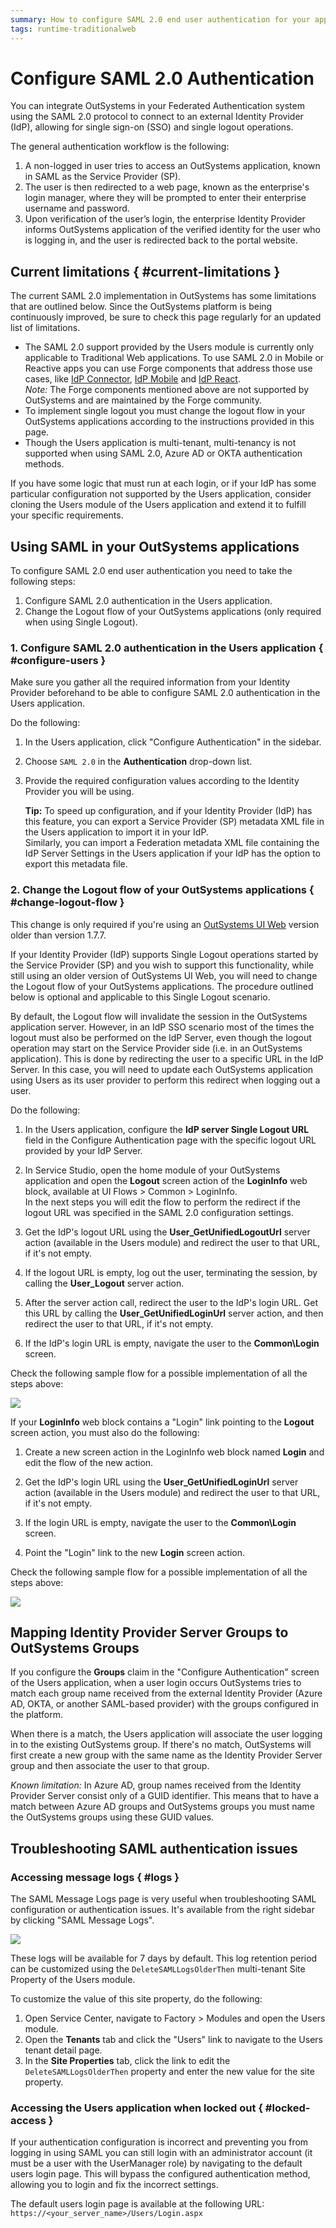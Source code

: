```yaml
---
summary: How to configure SAML 2.0 end user authentication for your applications.
tags: runtime-traditionalweb
---
```


# Configure SAML 2.0 Authentication

You can integrate OutSystems in your Federated Authentication system using the SAML 2.0 protocol to connect to an external Identity Provider (IdP), allowing for single sign-on (SSO) and single logout operations. 

The general authentication workflow is the following:

1. A non-logged in user tries to access an OutSystems application, known in SAML as the Service Provider (SP).
1. The user is then redirected to a web page, known as the enterprise's login manager, where they will be prompted to enter their enterprise username and password.
1. Upon verification of the user’s login, the enterprise Identity Provider informs OutSystems application of the verified identity for the user who is logging in, and the user is redirected back to the portal website.

## Current limitations { #current-limitations }

The current SAML 2.0 implementation in OutSystems has some limitations that are outlined below. Since the OutSystems platform is being continuously improved, be sure to check this page regularly for an updated list of limitations.

* The SAML 2.0 support provided by the Users module is currently only applicable to Traditional Web applications. To use SAML 2.0 in Mobile or Reactive apps you can use Forge components that address those use cases, like [IdP Connector](https://www.outsystems.com/forge/component-overview/599/idp), [IdP Mobile](https://www.outsystems.com/forge/component-overview/2044/idp-mobile) and [IdP React](https://www.outsystems.com/forge/component-overview/7090/idpreact).  
    _Note:_ The Forge components mentioned above are not supported by OutSystems and are maintained by the Forge community.
* To implement single logout you must change the logout flow in your OutSystems applications according to the instructions provided in this page.
* Though the Users application is multi-tenant, multi-tenancy is not supported when using SAML 2.0, Azure AD or OKTA authentication methods.

If you have some logic that must run at each login, or if your IdP has some particular configuration not supported by the Users application, consider cloning the Users module of the Users application and extend it to fulfill your specific requirements.

## Using SAML in your OutSystems applications

To configure SAML 2.0 end user authentication you need to take the following steps:

1. Configure SAML 2.0 authentication in the Users application.
1. Change the Logout flow of your OutSystems applications (only required when using Single Logout).


### 1. Configure SAML 2.0 authentication in the Users application { #configure-users }

Make sure you gather all the required information from your Identity Provider beforehand to be able to configure SAML 2.0 authentication in the Users application.

Do the following:

1. In the Users application, click "Configure Authentication" in the sidebar.
1. Choose `SAML 2.0` in the **Authentication** drop-down list.
1. Provide the required configuration values according to the Identity Provider you will be using.

    **Tip:** To speed up configuration, and if your Identity Provider (IdP) has this feature, you can export a Service Provider (SP) metadata XML file in the Users application to import it in your IdP.  
    Similarly, you can import a Federation metadata XML file containing the IdP Server Settings in the Users application if your IdP has the option to export this metadata file.


### 2. Change the Logout flow of your OutSystems applications { #change-logout-flow }

<div class="info" markdown="1">

This change is only required if you're using an [OutSystems UI Web](https://www.outsystems.com/forge/component-overview/4143/outsystems-ui-web) version older than version 1.7.7.

</div>

If your Identity Provider (IdP) supports Single Logout operations started by the Service Provider (SP) and you wish to support this functionality, while still using an older version of OutSystems UI Web, you will need to change the Logout flow of your OutSystems applications. The procedure outlined below is optional and applicable to this Single Logout scenario.

By default, the Logout flow will invalidate the session in the OutSystems application server. However, in an IdP SSO scenario most of the times the logout must also be performed on the IdP Server, even though the logout operation may start on the Service Provider side (i.e. in an OutSystems application). This is done by redirecting the user to a specific URL in the IdP Server. In this case, you will need to update each OutSystems application using Users as its user provider to perform this redirect when logging out a user.

Do the following:

1. In the Users application, configure the **IdP server Single Logout URL** field in the Configure Authentication page with the specific logout URL provided by your IdP Server.

1. In Service Studio, open the home module of your OutSystems application and open the **Logout** screen action of the **LoginInfo** web block, available at UI Flows > Common > LoginInfo.  
In the next steps you will edit the flow to perform the redirect if the logout URL was specified in the SAML 2.0 configuration settings.

1. Get the IdP's logout URL using the **User_GetUnifiedLogoutUrl** server action (available in the Users module) and redirect the user to that URL, if it's not empty.

1. If the logout URL is empty, log out the user, terminating the session, by calling the **User_Logout** server action.

1. After the server action call, redirect the user to the IdP's login URL. Get this URL by calling the **User_GetUnifiedLoginUrl** server action, and then redirect the user to that URL, if it's not empty.  

1. If the IdP's login URL is empty, navigate the user to the **Common\Login** screen.

Check the following sample flow for a possible implementation of all the steps above:

![](images/saml-logout-flow.png)

If your **LoginInfo** web block contains a "Login" link pointing to the **Logout** screen action, you must also do the following:

1. Create a new screen action in the LoginInfo web block named **Login** and edit the flow of the new action.

1. Get the IdP's login URL using the **User_GetUnifiedLoginUrl** server action (available in the Users module) and redirect the user to that URL, if it's not empty.  

1. If the login URL is empty, navigate the user to the **Common\Login** screen.

1. Point the "Login" link to the new **Login** screen action.

Check the following sample flow for a possible implementation of all the steps above:

![](images/saml-login-flow.png)


## Mapping Identity Provider Server Groups to OutSystems Groups

If you configure the **Groups** claim in the "Configure Authentication" screen of the Users application, when a user login occurs OutSystems tries to match each group name received from the external Identity Provider (Azure AD, OKTA, or another SAML-based provider) with the groups configured in the platform.

When there is a match, the Users application will associate the user logging in to the existing OutSystems group. If there's no match, OutSystems will first create a new group with the same name as the Identity Provider Server group and then associate the user to that group.

_Known limitation:_ In Azure AD, group names received from the Identity Provider Server consist only of a GUID identifier. This means that to have a match between Azure AD groups and OutSystems groups you must name the OutSystems groups using these GUID values.


## Troubleshooting SAML authentication issues

### Accessing message logs { #logs }

The SAML Message Logs page is very useful when troubleshooting SAML configuration or authentication issues. It's available from the right sidebar by clicking "SAML Message Logs".

![](images/saml-message-logs.png)

These logs will be available for 7 days by default. This log retention period can be customized using the `DeleteSAMLLogsOlderThen` multi-tenant Site Property of the Users module.

To customize the value of this site property, do the following:

1. Open Service Center, navigate to Factory > Modules and open the Users module.
1. Open the **Tenants** tab and click the "Users" link to navigate to the Users tenant detail page.
1. In the **Site Properties** tab, click the link to edit the `DeleteSAMLLogsOlderThen` property and enter the new value for the site property.

### Accessing the Users application when locked out { #locked-access }

If your authentication configuration is incorrect and preventing you from logging in using SAML you can still login with an administrator account (it must be a user with the UserManager role) by navigating to the default users login page. This will bypass the configured authentication method, allowing you to login and fix the incorrect settings.

The default users login page is available at the following URL:  
`https://<your_server_name>/Users/Login.aspx`
